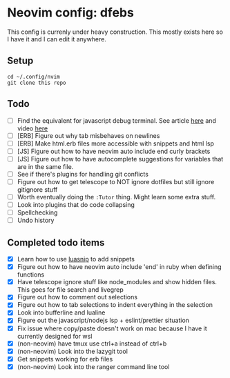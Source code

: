 # Neovim config: dfebs
This config is currenly under heavy construction. This mostly exists here so I have it and I can edit it anywhere.

## Setup
```
cd ~/.config/nvim
git clone this repo
```

## Todo
- [ ] Find the equivalent for javascript debug terminal. See article [here](https://www.darricheng.com/posts/setting-up-nodejs-debugging-in-neovim/) and video [here](https://www.youtube.com/watch?v=CVCBHHFXWNE&t=438s)
- [ ] [ERB] Figure out why tab misbehaves on newlines
- [ ] [ERB] Make html.erb files more accessible with snippets and html lsp
- [ ] [JS] Figure out how to have neovim auto include end curly brackets
- [ ] [JS] Figure out how to have autocomplete suggestions for variables that are in the same file.
- [ ] See if there's plugins for handling git conflicts
- [ ] Figure out how to get telescope to NOT ignore dotfiles but still ignore gitignore stuff
- [ ] Worth eventually doing the `:Tutor` thing. Might learn some extra stuff.
- [ ] Look into plugins that do code collapsing
- [ ] Spellchecking
- [ ] Undo history

## Completed todo items
- [x] Learn how to use [luasnip](https://github.com/L3MON4D3/LuaSnip) to add snippets 
- [x] Figure out how to have neovim auto include 'end' in ruby when defining functions
- [x] Have telescope ignore stuff like node_modules and show hidden files. This goes for file search and livegrep
- [x] Figure out how to comment out selections
- [x] Figure out how to tab selections to indent everything in the selection
- [x] Look into bufferline and lualine
- [x] Figure out the javascript/nodejs lsp + eslint/prettier situation
- [x] Fix issue where copy/paste doesn't work on mac because I have it currently designed for wsl
- [x] (non-neovim) have tmux use ctrl+a instead of ctrl+b
- [x] (non-neovim) Look into the lazygit tool
- [x] Get snippets working for erb files
- [x] (non-neovim) Look into the ranger command line tool
